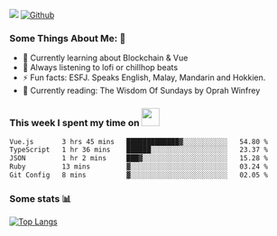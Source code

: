 ![](https://visitor-badge.laobi.icu/badge?page_id=seanho96.seanho96)
[![Github](https://img.shields.io/github/followers/seanho96?label=Follow&style=social)](https://github.com/seanho96)

### Some Things About Me: 👋
- 🌱 Currently learning about Blockchain & Vue
- :musical_note: Always listening to lofi or chillhop beats
- :zap: Fun facts: ESFJ. Speaks English, Malay, Mandarin and Hokkien.
- :book: Currently reading: The Wisdom Of Sundays by Oprah Winfrey

### This week I spent my time on <img src="https://media.giphy.com/media/SvQzkTQb3ZwKcj1QTO/giphy.gif" width="32">

<!--START_SECTION:waka-->

```txt
Vue.js       3 hrs 45 mins   █████████████▓░░░░░░░░░░░   54.80 %
TypeScript   1 hr 36 mins    ██████░░░░░░░░░░░░░░░░░░░   23.37 %
JSON         1 hr 2 mins     ███▓░░░░░░░░░░░░░░░░░░░░░   15.28 %
Ruby         13 mins         ▓░░░░░░░░░░░░░░░░░░░░░░░░   03.24 %
Git Config   8 mins          ▓░░░░░░░░░░░░░░░░░░░░░░░░   02.05 %
```

<!--END_SECTION:waka-->

### Some stats 📊

[![Top Langs](https://github-readme-stats.vercel.app/api/top-langs/?username=seanho96&layout=compact&theme=graywhite)](https://github.com/anuraghazra/github-readme-stats)
<br/>
<!-- ![GitHub stats](https://github-readme-stats.vercel.app/api?username=seanho96&show_icons=true&theme=graywhite)-->

